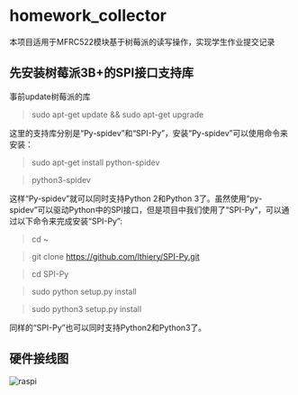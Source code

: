 # homework_collector

本项目适用于MFRC522模块基于树莓派的读写操作，实现学生作业提交记录

先安装树莓派3B+的SPI接口支持库
------------------------------
事前update树莓派的库

>sudo apt-get update && sudo apt-get upgrade

这里的支持库分别是“Py-spidev”和“SPI-Py”，安装“Py-spidev”可以使用命令来安装：

>sudo apt-get install python-spidev

>python3-spidev

这样“Py-spidev”就可以同时支持Python 2和Python 3了。虽然使用“py-spidev”可以驱动Python中的SPI接口，但是项目中我们使用了“SPI-Py”，可以通过以下命令来完成安装“SPI-Py”:

>cd ~

>git clone https://github.com/lthiery/SPI-Py.git

>cd SPI-Py

>sudo python setup.py install

>sudo python3 setup.py install

同样的“SPI-Py”也可以同时支持Python2和Python3了。

硬件接线图
----
![raspi](https://cdn.raspberrytips.nl/wp-content/uploads/2016/08/RFID-RC522-raspberry-pi-3-600x301.png)
